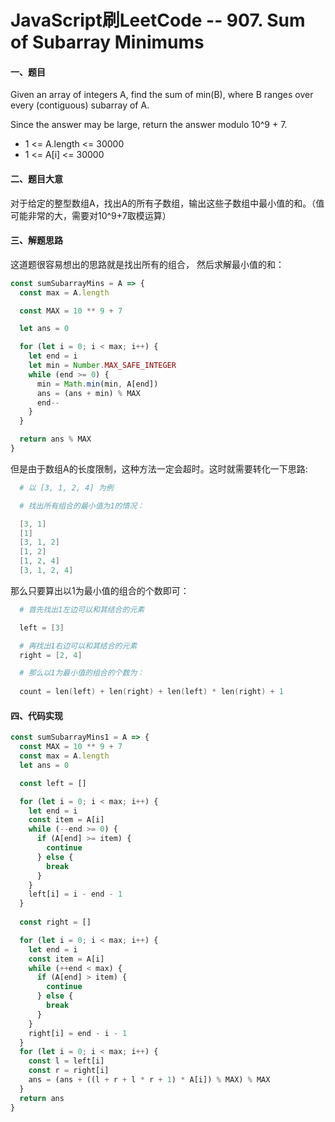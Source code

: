 # JavaScript刷LeetCode -- 907. Sum of Subarray Minimums

#### 一、题目

  Given an array of integers A, find the sum of min(B), where B ranges over every (contiguous) subarray of A.

  Since the answer may be large, return the answer modulo 10^9 + 7.

  - 1 <= A.length <= 30000
  - 1 <= A[i] <= 30000

#### 二、题目大意

  对于给定的整型数组A，找出A的所有子数组，输出这些子数组中最小值的和。（值可能非常的大，需要对10^9+7取模运算）

#### 三、解题思路

  这道题很容易想出的思路就是找出所有的组合， 然后求解最小值的和：

```JavaScript
const sumSubarrayMins = A => {
  const max = A.length

  const MAX = 10 ** 9 + 7

  let ans = 0

  for (let i = 0; i < max; i++) {
    let end = i
    let min = Number.MAX_SAFE_INTEGER
    while (end >= 0) {
      min = Math.min(min, A[end])
      ans = (ans + min) % MAX
      end--
    }
  }

  return ans % MAX
}
```

  但是由于数组A的长度限制，这种方法一定会超时。这时就需要转化一下思路:

```s
  # 以 [3, 1, 2, 4] 为例

  # 找出所有组合的最小值为1的情况：

  [3, 1]
  [1]
  [3, 1, 2]
  [1, 2]
  [1, 2, 4]
  [3, 1, 2, 4]

```

  那么只要算出以1为最小值的组合的个数即可：

```s
  # 首先找出1左边可以和其结合的元素

  left = [3]

  # 再找出1右边可以和其结合的元素
  right = [2, 4]

  # 那么以1为最小值的组合的个数为：
 
  count = len(left) + len(right) + len(left) * len(right) + 1
```

#### 四、代码实现

```JavaScript
const sumSubarrayMins1 = A => {
  const MAX = 10 ** 9 + 7
  const max = A.length
  let ans = 0

  const left = []

  for (let i = 0; i < max; i++) {
    let end = i
    const item = A[i]
    while (--end >= 0) {
      if (A[end] >= item) {
        continue
      } else {
        break
      }
    }
    left[i] = i - end - 1
  }
  
  const right = []

  for (let i = 0; i < max; i++) {
    let end = i
    const item = A[i]
    while (++end < max) {
      if (A[end] > item) {
        continue
      } else {
        break
      }
    }
    right[i] = end - i - 1
  }
  for (let i = 0; i < max; i++) {
    const l = left[i]
    const r = right[i]
    ans = (ans + ((l + r + l * r + 1) * A[i]) % MAX) % MAX
  }
  return ans
}
```

